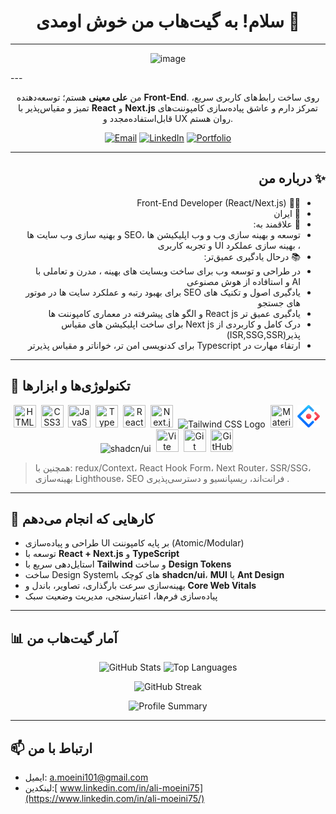 <!-- Profile README - Updated -->
<h1 align="center">سلام! به گیت‌هاب من خوش اومدی 👋</h1>

---

<p align="center">
  <img src="https://github.com/moeiniali/moeiniali/assets/68547702/266292f9-782a-47e3-9a71-c9fdcbcf349d" alt="image"/>
</p>
---

<p align="center">
من <b>علی معینی</b> هستم؛ توسعه‌دهنده <b>Front-End</b>. روی ساخت رابط‌های کاربری سریع، تمیز و مقیاس‌پذیر با
<b>React</b> و <b>Next.js</b> تمرکز دارم و عاشق پیاده‌سازی کامپوننت‌های قابل‌استفاده‌مجدد و UX روان هستم.
</p>

<p align="center" display="flex" gap="16px">
  <a href="mailto:a.moeini101@gmail.com"><img alt="Email" src="https://img.shields.io/badge/Email-a.moeini101%40gmail.com-informational?style=flat&logo=gmail"></a>
  <a href="www.linkedin.com/in/ali-moeini75" target="_blank"><img alt="LinkedIn" src="https://img.shields.io/badge/LinkedIn-ali--moeini-blue?style=flat&logo=linkedin"></a>
  <a href="https://alimoeini.liara.run" target="_blank"><img alt="Portfolio" src="https://img.shields.io/badge/Portfolio-Visit-0e7490?style=flat&logo=vercel"></a>
</p>

---
<div dir="rtl" align="right">

## ✨ درباره من
- 👨‍💻 Front-End Developer (React/Next.js)  
- 📍 ایران  
- 🔎 علاقمند به:
- توسعه و بهینه سازی وب و وب اپلیکیشن ها ،SEO  و بهنیه سازی وب سایت ها ، بهینه سازی عملکرد UI  و تجربه کاربری 
- 📚 درحال یادگیری عمیق‌تر:
- در طراحی و توسعه وب برای ساخت وبسایت های بهینه ، مدرن و تعاملی با  AI و استافاده از هوش مصنوعی
- یادگیری اصول و تکنیک های SEO برای بهبود رتبه و عملکرد سایت ها در موتور های جستجو
- یادگیری عمیق تر React js  و الگو های پیشرفته در معماری کامپوننت ها
- درک کامل و کاربردی از  Next js  برای ساخت اپلیکیشن های مقیاس پذیر(ISR,SSG,SSR)
- ارتقاء مهارت در  Typescript  برای کدنویسی امن تر، خواناتر و مقیاس پذیرتر

</div>

---

## 🧰 تکنولوژی‌ها و ابزارها

<p align="center">
  <!-- Core -->
  <img title="HTML5" src="https://cdn.jsdelivr.net/gh/devicons/devicon/icons/html5/html5-original.svg" width="36" height="36"/>&nbsp;
  <img title="CSS3" src="https://cdn.jsdelivr.net/gh/devicons/devicon/icons/css3/css3-original.svg" width="36" height="36"/>&nbsp;
  <img title="JavaScript" src="https://cdn.jsdelivr.net/gh/devicons/devicon/icons/javascript/javascript-original.svg" width="36" height="36"/>&nbsp;
  <img title="TypeScript" src="https://cdn.jsdelivr.net/gh/devicons/devicon/icons/typescript/typescript-original.svg" width="36" height="36"/>&nbsp;
  <img title="React" src="https://cdn.jsdelivr.net/gh/devicons/devicon/icons/react/react-original.svg" width="36" height="36"/>&nbsp;
  <img title="Next.js" src="https://cdn.jsdelivr.net/gh/devicons/devicon/icons/nextjs/nextjs-original.svg" width="36" height="36"/>&nbsp;
  <!-- UI Kits -->
<img title="Tailwind CSS" src="https://www.vectorlogo.zone/logos/tailwindcss/tailwindcss-icon.svg" width="36" height="36" alt="Tailwind CSS Logo"/>&nbsp;
  <img title="Material UI (MUI)" src="https://cdn.jsdelivr.net/gh/devicons/devicon/icons/materialui/materialui-original.svg" width="36" height="36"/>&nbsp;
  <img title="Ant Design" src="https://raw.githubusercontent.com/devicons/devicon/master/icons/antdesign/antdesign-original.svg" width="36" height="36"/>&nbsp;
  <img title="shadcn/ui" src="https://img.shields.io/badge/shadcn/ui-000000?style=for-the-badge&logo=shadcnui&logoColor=white" height="24"/>&nbsp;
  <!-- Tooling -->
  <img title="Vite" src="https://cdn.jsdelivr.net/gh/devicons/devicon/icons/vite/vite-original.svg" width="36" height="36"/>&nbsp;
  <img title="Git" src="https://cdn.jsdelivr.net/gh/devicons/devicon/icons/git/git-original.svg" width="36" height="36"/>&nbsp;
  <img title="GitHub" src="https://cdn.jsdelivr.net/gh/devicons/devicon/icons/github/github-original.svg" width="36" height="36"/>&nbsp;
</p>

> همچنین با: redux/Context، React Hook Form، Next Router، SSR/SSG، بهینه‌سازی Lighthouse، SEO فرانت‌اند، ریسپانسیو و دسترسی‌پذیری .

---

## 🔨 کارهایی که انجام می‌دهم
- طراحی و پیاده‌سازی UI بر پایه کامپوننت (Atomic/Modular)
- توسعه با **React + Next.js** و **TypeScript**
- استایل‌دهی سریع با **Tailwind** و ساخت **Design Tokens**
- ساخت Design Systemهای کوچک با **shadcn/ui**، **MUI** یا **Ant Design**
- بهینه‌سازی سرعت بارگذاری، تصاویر، باندل و **Core Web Vitals**
- پیاده‌سازی فرم‌ها، اعتبارسنجی، مدیریت وضعیت سبک

---

## 📊 آمار گیت‌هاب من

<p align="center">
  <!-- کارت اصلی -->
  <img src="https://github-readme-stats.vercel.app/api?username=moeiniali&show_icons=true&theme=radical&hide_border=true&count_private=true&include_all_commits=true" height="180" alt="GitHub Stats"/>
  
  <!-- زبان‌های برتر -->
  <img src="https://github-readme-stats.vercel.app/api/top-langs/?username=moeiniali&layout=compact&langs_count=8&theme=radical&hide_border=true" height="180" alt="Top Languages"/>
</p>

<p align="center">
  <!-- streak -->
  <img src="https://streak-stats.demolab.com?user=moeiniali&theme=radical&hide_border=true&date_format=j%20M%5B%20Y%5D" height="180" alt="GitHub Streak"/>
</p>

<p align="center">
  <!-- خلاصه کارت پروفایل -->
  <img src="https://github-profile-summary-cards.vercel.app/api/cards/profile-details?username=moeiniali&theme=radical" alt="Profile Summary"/>
</p>

---

## 📫 ارتباط با من
- ایمیل: a.moeini101@gmail.com
- لینکدین:[ www.linkedin.com/in/ali-moeini75](https://www.linkedin.com/in/ali-moeini75/)


<!--
نکات نگهداری:
- لینک‌ها را با آدرس‌های واقعی خودت جایگزین کن.
- بخش نمونه‌کارها را با پروژه‌های واقعی پر کن.
- اگر ترجیح می‌دهی به انگلیسی باشد، همین ساختار را ترجمه کن.
-->
